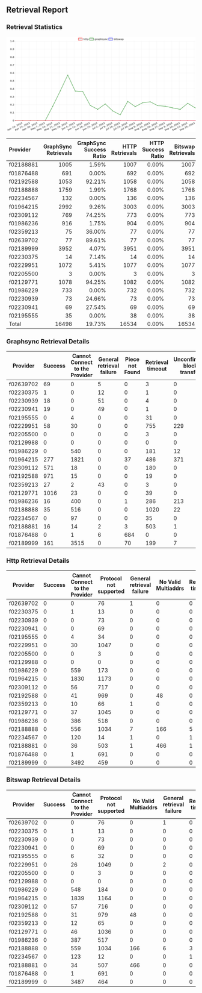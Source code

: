 ## Retrieval Report
### Retrieval Statistics
<img src="https://raw.githubusercontent.com/data-preservation-programs/filplus-checker-assets/main/filecoin-project/filecoin-plus-large-datasets/issues/1496/1695876433902.png"/>

| Provider  | GraphSync Retrievals | GraphSync Success Ratio | HTTP Retrievals | HTTP Success Ratio | Bitswap Retrievals | Bitswap Success Ratio |
| :-------- | -------------------: | ----------------------: | --------------: | -----------------: | -----------------: | --------------------: |
| f02188881 |                 1005 |                   1.59% |            1007 |              0.00% |               1007 |                 0.00% |
| f01876488 |                  691 |                   0.00% |             692 |              0.00% |                692 |                 0.00% |
| f02192588 |                 1053 |                  92.21% |            1058 |              0.00% |               1058 |                 0.00% |
| f02188888 |                 1759 |                   1.99% |            1768 |              0.00% |               1768 |                 0.00% |
| f02234567 |                  132 |                   0.00% |             136 |              0.00% |                136 |                 0.00% |
| f01964215 |                 2992 |                   9.26% |            3003 |              0.00% |               3003 |                 0.00% |
| f02309112 |                  769 |                  74.25% |             773 |              0.00% |                773 |                 0.00% |
| f01986236 |                  916 |                   1.75% |             904 |              0.00% |                904 |                 0.00% |
| f02359213 |                   75 |                  36.00% |              77 |              0.00% |                 77 |                 0.00% |
| f02639702 |                   77 |                  89.61% |              77 |              0.00% |                 77 |                 0.00% |
| f02189999 |                 3952 |                   4.07% |            3951 |              0.00% |               3951 |                 0.00% |
| f02230375 |                   14 |                   7.14% |              14 |              0.00% |                 14 |                 0.00% |
| f02229951 |                 1072 |                   5.41% |            1077 |              0.00% |               1077 |                 0.00% |
| f02205500 |                    3 |                   0.00% |               3 |              0.00% |                  3 |                 0.00% |
| f02129771 |                 1078 |                  94.25% |            1082 |              0.00% |               1082 |                 0.00% |
| f01986229 |                  733 |                   0.00% |             732 |              0.00% |                732 |                 0.00% |
| f02230939 |                   73 |                  24.66% |              73 |              0.00% |                 73 |                 0.00% |
| f02230941 |                   69 |                  27.54% |              69 |              0.00% |                 69 |                 0.00% |
| f02195555 |                   35 |                   0.00% |              38 |              0.00% |                 38 |                 0.00% |
| Total     |                16498 |                  19.73% |           16534 |              0.00% |              16534 |                 0.00% |

### Graphsync Retrieval Details
| Provider  | Success | Cannot Connect to the Provider | General retrieval failure | Piece not Found | Retrieval timeout | Unconfirmed block transfer | No Valid Multiaddrs |
| --------- | ------- | ------------------------------ | ------------------------- | --------------- | ----------------- | -------------------------- | ------------------- |
| f02639702 | 69      | 0                              | 5                         | 0               | 3                 | 0                          | 0                   |
| f02230375 | 1       | 0                              | 12                        | 0               | 1                 | 0                          | 0                   |
| f02230939 | 18      | 0                              | 51                        | 0               | 4                 | 0                          | 0                   |
| f02230941 | 19      | 0                              | 49                        | 0               | 1                 | 0                          | 0                   |
| f02195555 | 0       | 4                              | 0                         | 0               | 31                | 0                          | 0                   |
| f02229951 | 58      | 30                             | 0                         | 0               | 755               | 229                        | 0                   |
| f02205500 | 0       | 0                              | 0                         | 0               | 3                 | 0                          | 0                   |
| f02129988 | 0       | 0                              | 0                         | 0               | 0                 | 0                          | 0                   |
| f01986229 | 0       | 540                            | 0                         | 0               | 181               | 12                         | 0                   |
| f01964215 | 277     | 1821                           | 0                         | 37              | 486               | 371                        | 0                   |
| f02309112 | 571     | 18                             | 0                         | 0               | 180               | 0                          | 0                   |
| f02192588 | 971     | 15                             | 0                         | 0               | 19                | 0                          | 48                  |
| f02359213 | 27      | 2                              | 43                        | 0               | 3                 | 0                          | 0                   |
| f02129771 | 1016    | 23                             | 0                         | 0               | 39                | 0                          | 0                   |
| f01986236 | 16      | 400                            | 0                         | 1               | 286               | 213                        | 0                   |
| f02188888 | 35      | 516                            | 0                         | 0               | 1020              | 22                         | 166                 |
| f02234567 | 0       | 97                             | 0                         | 0               | 35                | 0                          | 0                   |
| f02188881 | 16      | 14                             | 2                         | 3               | 503               | 1                          | 466                 |
| f01876488 | 0       | 1                              | 6                         | 684             | 0                 | 0                          | 0                   |
| f02189999 | 161     | 3515                           | 0                         | 70              | 199               | 7                          | 0                   |

### Http Retrieval Details
| Provider  | Success | Cannot Connect to the Provider | Protocol not supported | General retrieval failure | No Valid Multiaddrs | Retrieval timeout |
| --------- | ------- | ------------------------------ | ---------------------- | ------------------------- | ------------------- | ----------------- |
| f02639702 | 0       | 0                              | 76                     | 1                         | 0                   | 0                 |
| f02230375 | 0       | 1                              | 13                     | 0                         | 0                   | 0                 |
| f02230939 | 0       | 0                              | 73                     | 0                         | 0                   | 0                 |
| f02230941 | 0       | 0                              | 69                     | 0                         | 0                   | 0                 |
| f02195555 | 0       | 4                              | 34                     | 0                         | 0                   | 0                 |
| f02229951 | 0       | 30                             | 1047                   | 0                         | 0                   | 0                 |
| f02205500 | 0       | 0                              | 3                      | 0                         | 0                   | 0                 |
| f02129988 | 0       | 0                              | 0                      | 0                         | 0                   | 0                 |
| f01986229 | 0       | 559                            | 173                    | 0                         | 0                   | 0                 |
| f01964215 | 0       | 1830                           | 1173                   | 0                         | 0                   | 0                 |
| f02309112 | 0       | 56                             | 717                    | 0                         | 0                   | 0                 |
| f02192588 | 0       | 41                             | 969                    | 0                         | 48                  | 0                 |
| f02359213 | 0       | 10                             | 66                     | 1                         | 0                   | 0                 |
| f02129771 | 0       | 37                             | 1045                   | 0                         | 0                   | 0                 |
| f01986236 | 0       | 386                            | 518                    | 0                         | 0                   | 0                 |
| f02188888 | 0       | 556                            | 1034                   | 7                         | 166                 | 5                 |
| f02234567 | 0       | 120                            | 14                     | 1                         | 0                   | 1                 |
| f02188881 | 0       | 36                             | 503                    | 1                         | 466                 | 1                 |
| f01876488 | 0       | 1                              | 691                    | 0                         | 0                   | 0                 |
| f02189999 | 0       | 3492                           | 459                    | 0                         | 0                   | 0                 |

### Bitswap Retrieval Details
| Provider  | Success | Cannot Connect to the Provider | Protocol not supported | No Valid Multiaddrs | General retrieval failure | Retrieval timeout |
| --------- | ------- | ------------------------------ | ---------------------- | ------------------- | ------------------------- | ----------------- |
| f02639702 | 0       | 0                              | 76                     | 0                   | 1                         | 0                 |
| f02230375 | 0       | 1                              | 13                     | 0                   | 0                         | 0                 |
| f02230939 | 0       | 0                              | 73                     | 0                   | 0                         | 0                 |
| f02230941 | 0       | 0                              | 69                     | 0                   | 0                         | 0                 |
| f02195555 | 0       | 6                              | 32                     | 0                   | 0                         | 0                 |
| f02229951 | 0       | 26                             | 1049                   | 0                   | 2                         | 0                 |
| f02205500 | 0       | 0                              | 3                      | 0                   | 0                         | 0                 |
| f02129988 | 0       | 0                              | 0                      | 0                   | 0                         | 0                 |
| f01986229 | 0       | 548                            | 184                    | 0                   | 0                         | 0                 |
| f01964215 | 0       | 1839                           | 1164                   | 0                   | 0                         | 0                 |
| f02309112 | 0       | 57                             | 716                    | 0                   | 0                         | 0                 |
| f02192588 | 0       | 31                             | 979                    | 48                  | 0                         | 0                 |
| f02359213 | 0       | 12                             | 65                     | 0                   | 0                         | 0                 |
| f02129771 | 0       | 46                             | 1036                   | 0                   | 0                         | 0                 |
| f01986236 | 0       | 387                            | 517                    | 0                   | 0                         | 0                 |
| f02188888 | 0       | 559                            | 1034                   | 166                 | 6                         | 3                 |
| f02234567 | 0       | 123                            | 12                     | 0                   | 0                         | 1                 |
| f02188881 | 0       | 34                             | 507                    | 466                 | 0                         | 0                 |
| f01876488 | 0       | 1                              | 691                    | 0                   | 0                         | 0                 |
| f02189999 | 0       | 3487                           | 464                    | 0                   | 0                         | 0                 |
